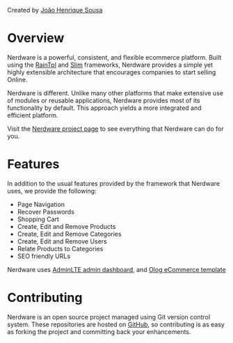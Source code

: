 Created by [João Henrique Sousa](https://twitter.com/jhenriquesousaa)

Overview
============

Nerdware is a powerful, consistent, and flexible ecommerce
platform. Built using the [RainTpl](https://github.com/feulf/raintpl3and) and [Slim](https://www.slimframework.com) frameworks, Nerdware provides a
simple yet highly extensible architecture that encourages companies to start selling Online.

Nerdware is different. Unlike many other platforms that make extensive use of modules or reusable applications, Nerdware provides most of its
functionality by default. This approach yields a more integrated and efficient platform.

Visit the [Nerdware project page](https://nerdware.jhenriquesousa.com) to see everything that Nerdware can do for you. 

Features
========

In addition to the usual features provided by the framework that Nerdware uses, we provide the following:

* Page Navigation
* Recover Passwords
* Shopping Cart
* Create, Edit and Remove Products
* Create, Edit and Remove Categories
* Create, Edit and Remove Users
* Relate Products to Categories
* SEO friendly URLs 

Nerdware uses [AdminLTE admin dashboard](https://adminlte.io/), and [Olog eCommerce template](https://echotemplate.com/templates/olog-ecommerce-responsive-html-template)


Contributing
============

Nerdware is an open source project managed using Git version control system. These repositories are hosted on
[GitHub](https://github.com), so contributing is as easy as forking the project and committing back your enhancements.
